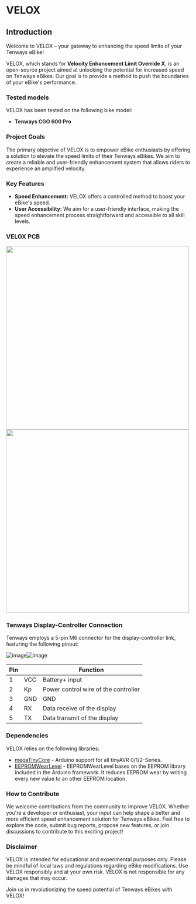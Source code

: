 # VELOX

## Introduction

Welcome to VELOX – your gateway to enhancing the speed limits of your Tenways eBike!

VELOX, which stands for **Velocity Enhancement Limit Override X**, is an open-source project aimed at unlocking the potential for increased speed on Tenways eBikes. Our goal is to provide a method to push the boundaries of your eBike's performance.

### Tested models

VELOX has been tested on the following bike model:
- **Tenways CGO 600 Pro**

### Project Goals

The primary objective of VELOX is to empower eBike enthusiasts by offering a solution to elevate the speed limits of their Tenways eBikes. We aim to create a reliable and user-friendly enhancement system that allows riders to experience an amplified velocity.

### Key Features

- **Speed Enhancement:** VELOX offers a controlled method to boost your eBike's speed.
- **User Accessibility:** We aim for a user-friendly interface, making the speed enhancement process straightforward and accessible to all skill levels.

### VELOX PCB

<img src="https://github.com/SenneRoot/VELOX/assets/19331519/a7c199f3-26df-416a-96e1-d0385ec92912" width="500" height="500">
<img src="https://github.com/SenneRoot/VELOX/assets/19331519/dd6fd7a9-e229-4743-9f28-0228c357f167" width="500" height="500">

### Tenways Display-Controller Connection

Tenways employs a 5-pin M6 connector for the display-controller link, featuring the following pinout:

![image](https://github.com/SenneRoot/VELOX/assets/19331519/3c28364e-e618-40ed-aa12-fe8a45441b0e)![image](https://github.com/SenneRoot/VELOX/assets/19331519/890d7ecd-7e0f-4b5d-b129-87f5c4db6df4)


| Pin |     | Function                             |
|-----|-----|--------------------------------------|
| 1   | VCC | Battery+ input                       |
| 2   | Kp  | Power control wire of the controller |
| 3   | GND | GND                                  |
| 4   | RX  | Data receive of the display          |
| 5   | TX  | Data transmit of the display         |

### Dependencies

VELOX relies on the following libraries:
- [megaTinyCore](https://github.com/SpenceKonde/megaTinyCore) - Arduino support for all tinyAVR 0/1/2-Series.
- [EEPROMWearLevel](https://github.com/PRosenb/EEPROMWearLevel) - EEPROMWearLevel bases on the EEPROM library included in the Arduino framework.
It reduces EEPROM wear by writing every new value to an other EEPROM location.

### How to Contribute

We welcome contributions from the community to improve VELOX. Whether you're a developer or enthusiast, your input can help shape a better and more efficient speed enhancement solution for Tenways eBikes. Feel free to explore the code, submit bug reports, propose new features, or join discussions to contribute to this exciting project!

### Disclaimer

VELOX is intended for educational and experimental purposes only. Please be mindful of local laws and regulations regarding eBike modifications. Use VELOX responsibly and at your own risk. VELOX is not responsible for any damages that may occur.

Join us in revolutionizing the speed potential of Tenways eBikes with VELOX!
